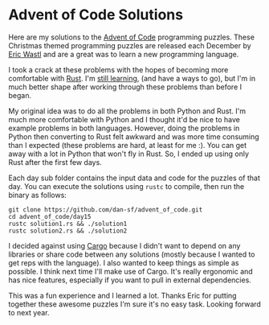 Advent of Code Solutions
========================

Here are my solutions to the [Advent of Code](https://adventofcode.com/)
programming puzzles. These Christmas themed programming puzzles are released
each December by [Eric Wastl](http://was.tl/) and are a great was to learn a
new programming language.

I took a crack at these problems with the hopes of becoming more comfortable
with [Rust](https://www.rust-lang.org/). I'm [still
learning](https://www.dsfcode.com/posts/learning-rust/), (and have a ways to
go), but I'm in much better shape after working through these problems than
before I began.

My original idea was to do all the problems in both Python and Rust. I'm much
more comfortable with Python and I thought it'd be nice to have example
problems in both languages. However, doing the problems in Python then
converting to Rust felt awkward and was more time consuming than I expected
(these problems are hard, at least for me :). You can get away with a lot in
Python that won't fly in Rust. So, I ended up using only Rust after the first
few days.

Each day sub folder contains the input data and code for the puzzles of that
day. You can execute the solutions using `rustc` to compile, then run the
binary as follows:

```
git clone https://github.com/dan-sf/advent_of_code.git
cd advent_of_code/day15
rustc solution1.rs && ./solution1
rustc solution2.rs && ./solution2
```

I decided against using [Cargo](https://doc.rust-lang.org/stable/cargo/)
because I didn't want to depend on any libraries or share code between any
solutions (mostly because I wanted to get reps with the language). I also
wanted to keep things as simple as possible. I think next time I'll make use of
Cargo. It's really ergonomic and has nice features, especially if you want to
pull in external dependencies.

This was a fun experience and I learned a lot. Thanks Eric for putting together
these awesome puzzles I'm sure it's no easy task. Looking forward to next year.


